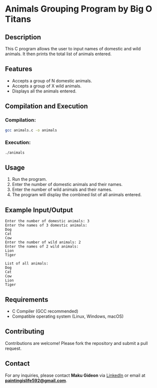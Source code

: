 # Animals Grouping Program by Big O Titans

## Description
This C program allows the user to input names of domestic and wild animals. It then prints the total list of animals entered.

## Features
- Accepts a group of N domestic animals.
- Accepts a group of X wild animals.
- Displays all the animals entered.

## Compilation and Execution
### Compilation:
```sh
gcc animals.c -o animals
```

### Execution:
```sh
./animals
```

## Usage
1. Run the program.
2. Enter the number of domestic animals and their names.
3. Enter the number of wild animals and their names.
4. The program will display the combined list of all animals entered.

## Example Input/Output
```
Enter the number of domestic animals: 3
Enter the names of 3 domestic animals:
Dog
Cat
Cow
Enter the number of wild animals: 2
Enter the names of 2 wild animals:
Lion
Tiger

List of all animals:
Dog
Cat
Cow
Lion
Tiger
```

## Requirements
- C Compiler (GCC recommended)
- Compatible operating system (Linux, Windows, macOS)

## Contributing
Contributions are welcome! Please fork the repository and submit a pull request.


## Contact
For any inquiries, please contact **Maku Gideon** via [LinkedIn](https://www.linkedin.com/in/maku-gideon) or email at **paintingislife592@gmail.com**.
